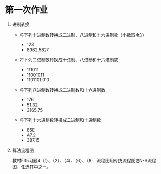 # 第一次作业

1. 进制转换

    - 将下列十进制数转换成二进制、八进制和十六进制数（小数取4位）

        - 123
        - 8962.5827

    - 将下列二进制数转换成十进制、八进制和十六进制数

        - 111011
        - 11001011
        - 1101101.010

    - 将下列八进制数转换成二进制数和十六进制数

        - 176
        - 51.32
        - 3165.75

    - 将下列十六进制数转换成二进制和十进制数

        - 85E
        - A7.2
        - 387.15

2. 算法流程图

    教材P35习题4（1）、（2）、（4）、（6）、（8）
    流程图用传统流程图或N-S流程图，任选其中之一。
